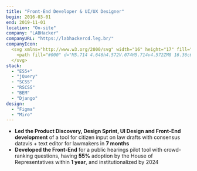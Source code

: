 ```yaml
---
title: "Front-End Developer & UI/UX Designer"
begin: 2016-03-01
end: 2019-11-01
location: "On-site"
company: "LABHacker"
companyURL: "https://labhackercd.leg.br/"
companyIcon:
  <svg xmlns="http://www.w3.org/2000/svg" width="16" height="17" fill="none" viewBox="0 0 16 17">
    <path fill="#000" d="M5.714 4.646h4.572V.074H5.714v4.572ZM8 16.36c6.857 0 8-4.858 8-4.858H0s1.143 4.857 8 4.857Zm8-6h-4.572V5.79H16v4.57Z"/>
  </svg>
stack:
  - "ES5+"
  - "jQuery"
  - "SCSS"
  - "RSCSS"
  - "BEM"
  - "Django"
design:
  - "Figma"
  - "Miro"
---
```


- **Led the Product Discovery, Design Sprint, UI Design and Front-End development** of a tool for citizen input on law drafts with consensus datavis + text editor for lawmakers in **7 months**
- **Developed the Front-End** for a public hearings pilot tool with crowd-ranking questions, having **55%** adoption by the House of Representatives within **1 year**, and institutionalized by 2024